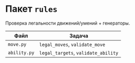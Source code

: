 # Пакет `rules`

Проверка легальности движений/умений + генераторы.

| Файл          | Задача |
|---------------|-------|
| `move.py`     | `legal_moves`, `validate_move` |
| `ability.py`  | `legal_targets`, `validate_ability` |